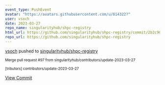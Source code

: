 ```yaml
---
event_type: PushEvent
avatar: "https://avatars.githubusercontent.com/u/814322?"
user: vsoch
date: 2023-03-27
repo_name: singularityhub/shpc-registry
html_url: https://github.com/singularityhub/shpc-registry/commit/2b2c90926139d4d5410134a7245c5c1438c00167
repo_url: https://github.com/singularityhub/shpc-registry
---
```


<a href='https://github.com/vsoch' target='_blank'>vsoch</a> pushed to <a href='https://github.com/singularityhub/shpc-registry' target='_blank'>singularityhub/shpc-registry</a>

<small>Merge pull request #97 from singularityhub/contributors/update-2023-03-27

[tributors] contributors/update-2023-03-27</small>

<a href='https://github.com/singularityhub/shpc-registry/commit/2b2c90926139d4d5410134a7245c5c1438c00167' target='_blank'>View Commit</a>
